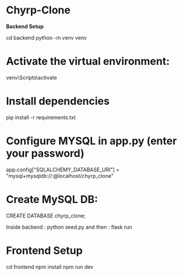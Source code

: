 # Chyrp-Clone
**Backend Setup**

cd backend
python -m venv venv
# Activate the virtual environment:
venv\Scripts\activate

# Install dependencies
pip install -r requirements.txt

# Configure MYSQL in app.py (enter your password)
app.config["SQLALCHEMY_DATABASE_URI"] = "mysql+mysqldb://<user>:<password>@localhost/chyrp_clone"

# Create MySQL DB: 
CREATE DATABASE chyrp_clone;

Inside backend : python seed.py
and then : flask run



# Frontend Setup
cd frontend
npm install
npm run dev

